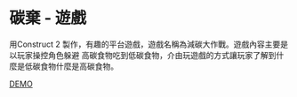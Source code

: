# 碳棄 - 遊戲

用Construct 2 製作，有趣的平台遊戲，遊戲名稱為減碳大作戰。遊戲內容主要是以玩家操控角色躲避 高碳食物吃到低碳食物，介由玩遊戲的方式讓玩家了解到什麼是低碳食物什麼是高碳食物。

[DEMO](https://lucashsu95.github.io/url/%E6%B8%9B%E7%A2%B3%E5%A4%A7%E4%BD%9C%E6%88%B0/%E6%B8%9B%E7%A2%B3%E5%A4%A7%E4%BD%9C%E6%88%B0.html)

